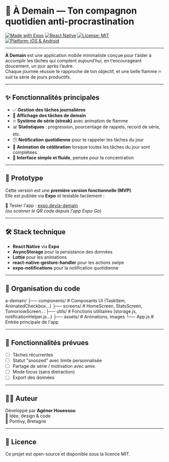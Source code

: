 # 🌅 À Demain — Ton compagnon quotidien anti-procrastination

[![Made with Expo](https://img.shields.io/badge/Made%20with-Expo-1B1F23?style=for-the-badge&logo=expo)](https://expo.dev/@agenorhouessou/a-demain)
[![React Native](https://img.shields.io/badge/React%20Native-2025-blue.svg?style=for-the-badge&logo=react)](https://reactnative.dev/)
[![License: MIT](https://img.shields.io/badge/license-MIT-yellow.svg?style=for-the-badge)](LICENSE)
[![Platform: iOS & Android](https://img.shields.io/badge/platform-iOS%20%7C%20Android-brightgreen?style=for-the-badge&logo=apple&logoColor=white)]()

---

**À Demain** est une application mobile minimaliste conçue pour t’aider à accomplir les tâches qui comptent *aujourd’hui*, en t’encourageant doucement, un jour après l’autre.  
Chaque journée réussie te rapproche de ton objectif, et une belle flamme 🔥 suit ta série de jours productifs.

---

## ✨ Fonctionnalités principales

- ✅ **Gestion des tâches journalières**
- 🔁 **Affichage des tâches de demain**
- 🔥 **Système de série (streak)** avec animation de flamme
- 📊 **Statistiques** : progression, pourcentage de rappels, record de série, etc.
- 🕒 **Notification quotidienne** pour te rappeler tes tâches du jour
- 🎉 **Animation de célébration** lorsque toutes les tâches du jour sont complétées
- 🧘 **Interface simple et fluide**, pensée pour la concentration

---

## 🧪 Prototype

Cette version est une **première version fonctionnelle (MVP)**.  
Elle est publiée via **Expo** et testable facilement :

📱 Tester l'app : [expo.dev/a-demain](https://expo.dev/@agenorhouessou/a-demain)  
*(ou scanner le QR code depuis l'app Expo Go)*

---

## 🛠️ Stack technique

- **React Native** via **Expo**
- **AsyncStorage** pour la persistance des données
- **Lottie** pour les animations
- **react-native-gesture-handler** pour les actions swipe
- **expo-notifications** pour la notification quotidienne

---

## 📂 Organisation du code

a-demain/ ├── components/ # Composants UI (TaskItem, AnimatedCheckbox…) ├── screens/ # HomeScreen, StatsScreen, TomorrowScreen… ├── utils/ # Fonctions utilitaires (storage.js, notificationHelper.js…) ├── assets/ # Animations, images └── App.js # Entrée principale de l'app


---

## 🚧 Fonctionnalités prévues

- [ ] Tâches récurrentes
- [ ] Statut "snoozed" avec limite personnalisée
- [ ] Partage de série / motivation avec amis
- [ ] Mode focus (sans distraction)
- [ ] Export des données

---

## 👨‍💻 Auteur

Développé par **Agénor Houessou**  
🧠 Idée, design & code  
📍 Pontivy, Bretagne

---

## 📜 Licence

Ce projet est open-source et disponible sous la licence MIT.
